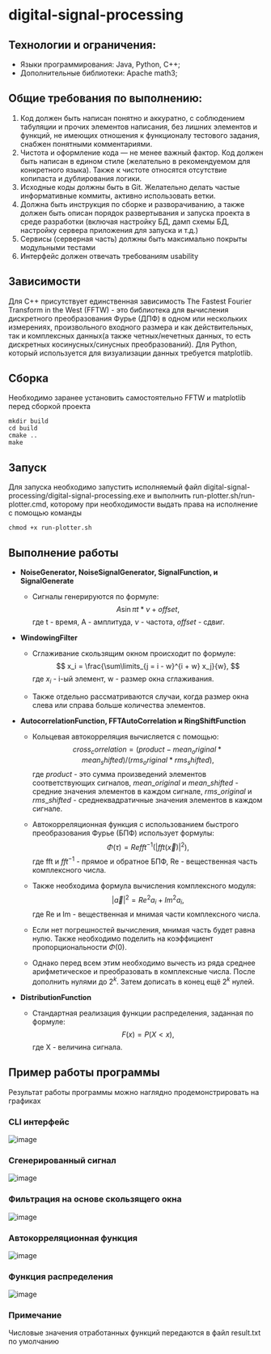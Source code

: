 # digital-signal-processing

## Технологии и ограничения:
- Языки программирования: Java, Python, C++;
- Дополнительные библиотеки: Apache math3;

## Общие требования по выполнению:
1. Код должен быть написан понятно и аккуратно, с соблюдением табуляции и прочих элементов написания, без лишних элементов и функций, не имеющих отношения к функционалу тестового задания, снабжен понятными комментариями.
2. Чистота и оформление кода — не менее важный фактор. Код должен быть написан в едином стиле (желательно в рекомендуемом для конкретного языка). Также к чистоте относятся отсутствие копипаста и дублирования логики.
3. Исходные коды должны быть в Git. Желательно делать частые информативные коммиты, активно использовать ветки.
4. Должна быть инструкция по сборке и разворачиванию, а также должен быть описан порядок развертывания и запуска проекта в среде разработки (включая настройку БД, дамп схемы БД, настройку сервера приложения для запуска и т.д.)
5. Сервисы (серверная часть) должны быть максимально покрыты модульными тестами
6. Интерфейс должен отвечать требованиям usability

## Зависимости
Для С++ присутствует единственная зависимость The Fastest Fourier Transform in the West (FFTW) - это библиотека для вычисления дискретного преобразования Фурье (ДПФ) в одном или нескольких измерениях, произвольного входного размера и как действительных, так и комплексных данных(а также четных/нечетных данных, то есть дискретных косинусных/синусных преобразований). Для Python, который используется для визуализации данных требуется matplotlib.

## Сборка
Необходимо заранее установить самостоятельно FFTW и matplotlib перед сборкой проекта
```
mkdir build
cd build
cmake ..
make
```

## Запуск
Для запуска необходимо запустить исполняемый файл digital-signal-processing/digital-signal-processing.exe и выполнить run-plotter.sh/run-plotter.cmd, которому при необходимости выдать права на исполнение с помощью команды
```
chmod +x run-plotter.sh
```

## Выполнение работы
* **NoiseGenerator, NoiseSignalGenerator, SignalFunction, и SignalGenerate**
  * Сигналы генерируются по формуле:
    $$ A\sin{\pi t * \nu + offset}, $$
    где t - время, A - амплитуда, $\nu$ - частота, $offset$ - сдвиг.

* **WindowingFilter**
  * Сглаживание скользящим окном происходит по формуле:
    $$ x_i = \frac{\sum\limits_{j = i - w}^{i + w} x_j}{w}, $$
    где $x_i$ - i-ый элемент, w - размер окна сглаживания.

  * Также отдельно рассматриваются случаи, когда размер окна слева или справа больше количества элементов.

* **AutocorrelationFunction, FFTAutoCorrelation и RingShiftFunction**
  * Кольцевая автокорреляция вычисляется с помощью:
    $$ cross_correlation = (product - mean_original * mean_shifted) / (rms_original * rms_shifted), $$
    где $product$ - это сумма произведений элементов соответствующих сигналов, $mean\_original$ и $mean\_shifted$ - средние значения элементов в каждом сигнале, $rms\_original$ и $rms\_shifted$ - среднеквадратичные значения элементов в каждом сигнале.

  * Автокорреляционная функция с использованием быстрого преобразования Фурье (БПФ) использует формулы:
    $$ \Phi(\tau) = Re fft^{-1}(|fft(\Vec{x})|^2), $$
    где fft и $fft^{-1}$ - прямое и обратное БПФ, Re - вещественная часть комплексного числа.

  * Также необходима формула вычисления комплексного модуля:
    $$ |\Vec{a}|^2 = {Re^2a_i + Im^2a_i}, $$
    где Re и Im - вещественная и мнимая части комплексного числа.

  * Если нет погрешностей вычисления, мнимая часть будет равна нулю. Также необходимо поделить на коэффициент пропорциональности $\Phi(0)$.

  * Однако перед всем этим необходимо вычесть из ряда среднее арифметическое и преобразовать в комплексные числа. После дополнить нулями до $2^k$. Затем дописать в конец ещё $2^k$ нулей.

* **DistributionFunction**
  * Стандартная реализация функции распределения, заданная по формуле:
    $$ F(x) = P(X < x), $$
    где X - величина сигнала.


## Пример работы программы

Результат работы программы можно наглядно продемонстрировать на графиках

### CLI интерфейс
![image](assets/pics/cli/cli.jpg)
### Сгенерированный сигнал
![image](assets/pics/plotters/signal.jpg)
### Фильтрация на основе скользящего окна
![image](assets/pics/plotters/filter.jpg)
### Автокорреляционная функция
![image](assets/pics/plotters/autocorr.jpg)
### Функция распределения
![image](assets/pics/plotters/dist.jpg)

### Примечание
Числовые значения отработанных функций передаются в файл result.txt по умолчанию
